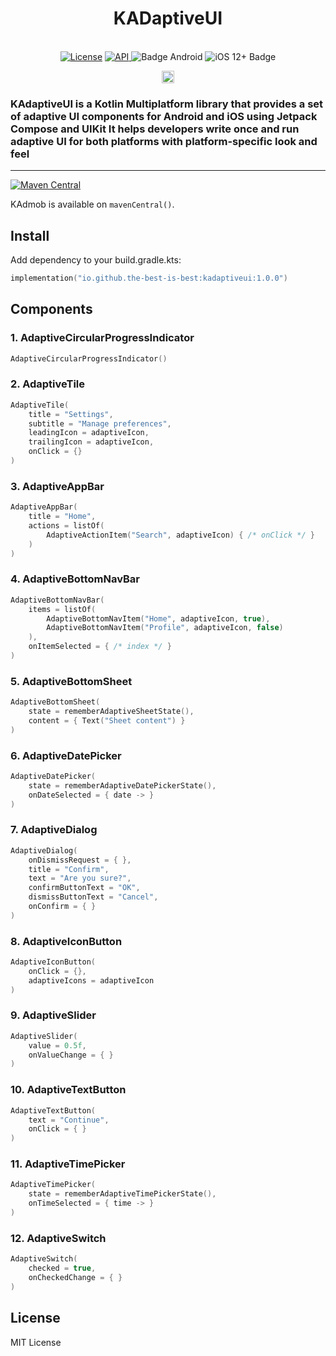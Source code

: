 <h1 align="center">KADaptiveUI</h1><br>
<div align="center">
<a href="https://opensource.org/licenses/Apache-2.0"><img alt="License" src="https://img.shields.io/badge/License-Apache%202.0-blue.svg"/></a>
<a href="https://android-arsenal.com/api?level=24" rel="nofollow">
    <img alt="API" src="https://img.shields.io/badge/API-24%2B-brightgreen.svg?style=flat" style="max-width: 100%;">
</a>
  <img src="https://img.shields.io/badge/Platform-Android-brightgreen.svg?logo=android" alt="Badge Android" />
  <img src="https://img.shields.io/badge/iOS-12%2B-blue.svg?logo=apple" alt="iOS 12+ Badge" />

<a href="https://github.com/the-best-is-best/"><img alt="Profile" src="https://img.shields.io/badge/github-%23181717.svg?&style=for-the-badge&logo=github&logoColor=white" height="20"/></a>
</div>

### KAdaptiveUI is a Kotlin Multiplatform library that provides a set of adaptive UI components for Android and iOS using Jetpack Compose and UIKit It helps developers write once and run adaptive UI for both platforms with platform-specific look and feel

<hr>

[![Maven Central](https://img.shields.io/maven-central/v/io.github.the-best-is-best/kadaptiveui)](https://central.sonatype.com/artifact/io.github.the-best-is-best/kadaptiveui)

KAdmob is available on `mavenCentral()`.

## Install

Add dependency to your build.gradle.kts:

```kotlin
implementation("io.github.the-best-is-best:kadaptiveui:1.0.0")
```

## Components

### 1. AdaptiveCircularProgressIndicator

```kotlin
AdaptiveCircularProgressIndicator()
```

### 2. AdaptiveTile

```kotlin
AdaptiveTile(
    title = "Settings",
    subtitle = "Manage preferences",
    leadingIcon = adaptiveIcon,
    trailingIcon = adaptiveIcon,
    onClick = {}
)
```

### 3. AdaptiveAppBar

```kotlin
AdaptiveAppBar(
    title = "Home",
    actions = listOf(
        AdaptiveActionItem("Search", adaptiveIcon) { /* onClick */ }
    )
)
```

### 4. AdaptiveBottomNavBar

```kotlin
AdaptiveBottomNavBar(
    items = listOf(
        AdaptiveBottomNavItem("Home", adaptiveIcon, true),
        AdaptiveBottomNavItem("Profile", adaptiveIcon, false)
    ),
    onItemSelected = { /* index */ }
)
```

### 5. AdaptiveBottomSheet

```kotlin
AdaptiveBottomSheet(
    state = rememberAdaptiveSheetState(),
    content = { Text("Sheet content") }
)
```

### 6. AdaptiveDatePicker

```kotlin
AdaptiveDatePicker(
    state = rememberAdaptiveDatePickerState(),
    onDateSelected = { date -> }
)
```

### 7. AdaptiveDialog

```kotlin
AdaptiveDialog(
    onDismissRequest = { },
    title = "Confirm",
    text = "Are you sure?",
    confirmButtonText = "OK",
    dismissButtonText = "Cancel",
    onConfirm = { }
)
```

### 8. AdaptiveIconButton

```kotlin
AdaptiveIconButton(
    onClick = {},
    adaptiveIcons = adaptiveIcon
)
```

### 9. AdaptiveSlider

```kotlin
AdaptiveSlider(
    value = 0.5f,
    onValueChange = { }
)
```

### 10. AdaptiveTextButton

```kotlin
AdaptiveTextButton(
    text = "Continue",
    onClick = { }
)
```

### 11. AdaptiveTimePicker

```kotlin
AdaptiveTimePicker(
    state = rememberAdaptiveTimePickerState(),
    onTimeSelected = { time -> }
)
```

### 12. AdaptiveSwitch

```kotlin
AdaptiveSwitch(
    checked = true,
    onCheckedChange = { }
)
```

## License

MIT License
